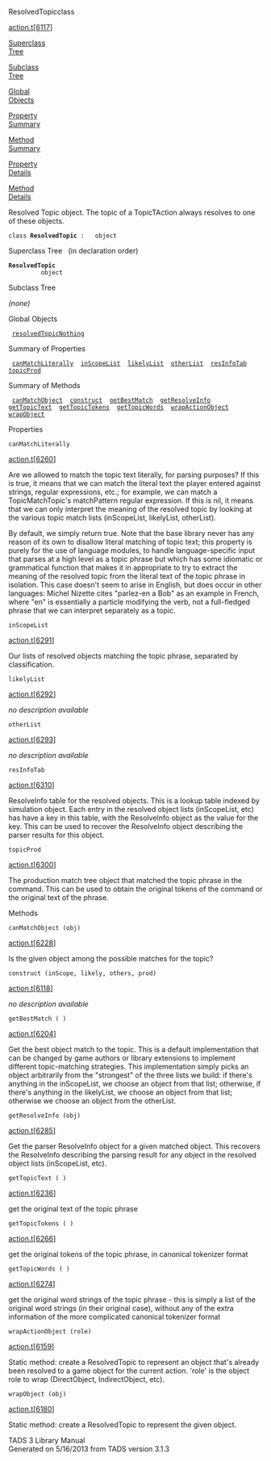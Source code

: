 <span class="title">ResolvedTopic</span><span class="type">class</span>

[action.t](../file/action.t.html)\[[6117](../source/action.t.html#6117)\]

[Superclass  
Tree](#_SuperClassTree_)

[Subclass  
Tree](#_SubClassTree_)

[Global  
Objects](#_ObjectSummary_)

[Property  
Summary](#_PropSummary_)

[Method  
Summary](#_MethodSummary_)

[Property  
Details](#_Properties_)

[Method  
Details](#_Methods_)

<div class="fdesc">

Resolved Topic object. The topic of a TopicTAction always resolves to
one of these objects.

`class `**`ResolvedTopic`**` :   object`

</div>

<span id="_SuperClassTree_"></span>

<div class="mjhd">

<span class="hdln">Superclass Tree</span>   (in declaration order)

</div>

**`ResolvedTopic`**  
`         object`  
<span id="_SubClassTree_"></span>

<div class="mjhd">

<span class="hdln">Subclass Tree</span>  

</div>

*(none)* <span id="_ObjectSummary_"></span>

<div class="mjhd">

<span class="hdln">Global Objects</span>  

</div>

` `[`resolvedTopicNothing`](../object/resolvedTopicNothing.html)`  `
<span id="_PropSummary_"></span>

<div class="mjhd">

<span class="hdln">Summary of Properties</span>  

</div>

` `[`canMatchLiterally`](#canMatchLiterally)`  `[`inScopeList`](#inScopeList)`  `[`likelyList`](#likelyList)`  `[`otherList`](#otherList)`  `[`resInfoTab`](#resInfoTab)`  `[`topicProd`](#topicProd)`  `

<span id="_MethodSummary_"></span>

<div class="mjhd">

<span class="hdln">Summary of Methods</span>  

</div>

` `[`canMatchObject`](#canMatchObject)`  `[`construct`](#construct)`  `[`getBestMatch`](#getBestMatch)`  `[`getResolveInfo`](#getResolveInfo)`  `[`getTopicText`](#getTopicText)`  `[`getTopicTokens`](#getTopicTokens)`  `[`getTopicWords`](#getTopicWords)`  `[`wrapActionObject`](#wrapActionObject)`  `[`wrapObject`](#wrapObject)`  `

<span id="_Properties_"></span>

<div class="mjhd">

<span class="hdln">Properties</span>  

</div>

<span id="canMatchLiterally"></span>

`canMatchLiterally`

[action.t](../file/action.t.html)\[[6260](../source/action.t.html#6260)\]

<div class="desc">

Are we allowed to match the topic text literally, for parsing purposes?
If this is true, it means that we can match the literal text the player
entered against strings, regular expressions, etc.; for example, we can
match a TopicMatchTopic's matchPattern regular expression. If this is
nil, it means that we can only interpret the meaning of the resolved
topic by looking at the various topic match lists (inScopeList,
likelyList, otherList).

By default, we simply return true. Note that the base library never has
any reason of its own to disallow literal matching of topic text; this
property is purely for the use of language modules, to handle
language-specific input that parses at a high level as a topic phrase
but which has some idiomatic or grammatical function that makes it in
appropriate to try to extract the meaning of the resolved topic from the
literal text of the topic phrase in isolation. This case doesn't seem to
arise in English, but does occur in other languages: Michel Nizette
cites "parlez-en a Bob" as an example in French, where "en" is
essentially a particle modifying the verb, not a full-fledged phrase
that we can interpret separately as a topic.

</div>

<span id="inScopeList"></span>

`inScopeList`

[action.t](../file/action.t.html)\[[6291](../source/action.t.html#6291)\]

<div class="desc">

Our lists of resolved objects matching the topic phrase, separated by
classification.

</div>

<span id="likelyList"></span>

`likelyList`

[action.t](../file/action.t.html)\[[6292](../source/action.t.html#6292)\]

<div class="desc">

*no description available*

</div>

<span id="otherList"></span>

`otherList`

[action.t](../file/action.t.html)\[[6293](../source/action.t.html#6293)\]

<div class="desc">

*no description available*

</div>

<span id="resInfoTab"></span>

`resInfoTab`

[action.t](../file/action.t.html)\[[6310](../source/action.t.html#6310)\]

<div class="desc">

ResolveInfo table for the resolved objects. This is a lookup table
indexed by simulation object. Each entry in the resolved object lists
(inScopeList, etc) has have a key in this table, with the ResolveInfo
object as the value for the key. This can be used to recover the
ResolveInfo object describing the parser results for this object.

</div>

<span id="topicProd"></span>

`topicProd`

[action.t](../file/action.t.html)\[[6300](../source/action.t.html#6300)\]

<div class="desc">

The production match tree object that matched the topic phrase in the
command. This can be used to obtain the original tokens of the command
or the original text of the phrase.

</div>

<span id="_Methods_"></span>

<div class="mjhd">

<span class="hdln">Methods</span>  

</div>

<span id="canMatchObject"></span>

`canMatchObject (obj)`

[action.t](../file/action.t.html)\[[6228](../source/action.t.html#6228)\]

<div class="desc">

Is the given object among the possible matches for the topic?

</div>

<span id="construct"></span>

`construct (inScope, likely, others, prod)`

[action.t](../file/action.t.html)\[[6118](../source/action.t.html#6118)\]

<div class="desc">

*no description available*

</div>

<span id="getBestMatch"></span>

`getBestMatch ( )`

[action.t](../file/action.t.html)\[[6204](../source/action.t.html#6204)\]

<div class="desc">

Get the best object match to the topic. This is a default implementation
that can be changed by game authors or library extensions to implement
different topic-matching strategies. This implementation simply picks an
object arbitrarily from the "strongest" of the three lists we build: if
there's anything in the inScopeList, we choose an object from that list;
otherwise, if there's anything in the likelyList, we choose an object
from that list; otherwise we choose an object from the otherList.

</div>

<span id="getResolveInfo"></span>

`getResolveInfo (obj)`

[action.t](../file/action.t.html)\[[6285](../source/action.t.html#6285)\]

<div class="desc">

Get the parser ResolveInfo object for a given matched object. This
recovers the ResolveInfo describing the parsing result for any object in
the resolved object lists (inScopeList, etc).

</div>

<span id="getTopicText"></span>

`getTopicText ( )`

[action.t](../file/action.t.html)\[[6236](../source/action.t.html#6236)\]

<div class="desc">

get the original text of the topic phrase

</div>

<span id="getTopicTokens"></span>

`getTopicTokens ( )`

[action.t](../file/action.t.html)\[[6266](../source/action.t.html#6266)\]

<div class="desc">

get the original tokens of the topic phrase, in canonical tokenizer
format

</div>

<span id="getTopicWords"></span>

`getTopicWords ( )`

[action.t](../file/action.t.html)\[[6274](../source/action.t.html#6274)\]

<div class="desc">

get the original word strings of the topic phrase - this is simply a
list of the original word strings (in their original case), without any
of the extra information of the more complicated canonical tokenizer
format

</div>

<span id="wrapActionObject"></span>

`wrapActionObject (role)`

[action.t](../file/action.t.html)\[[6159](../source/action.t.html#6159)\]

<div class="desc">

Static method: create a ResolvedTopic to represent an object that's
already been resolved to a game object for the current action. 'role' is
the object role to wrap (DirectObject, IndirectObject, etc).

</div>

<span id="wrapObject"></span>

`wrapObject (obj)`

[action.t](../file/action.t.html)\[[6180](../source/action.t.html#6180)\]

<div class="desc">

Static method: create a ResolvedTopic to represent the given object.

</div>

<div class="ftr">

TADS 3 Library Manual  
Generated on 5/16/2013 from TADS version 3.1.3

</div>
